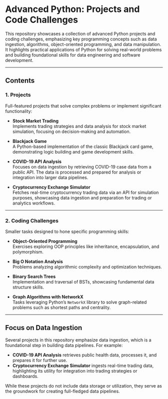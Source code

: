 # Advanced Python: Projects and Code Challenges

This repository showcases a collection of advanced Python projects and coding challenges, emphasizing key programming concepts such as data ingestion, algorithms, object-oriented programming, and data manipulation. It highlights practical applications of Python for solving real-world problems and building foundational skills for data engineering and software development.

---

## **Contents**

### **1. Projects**
Full-featured projects that solve complex problems or implement significant functionality:

- **Stock Market Trading**  
  Implements trading strategies and data analysis for stock market simulation, focusing on decision-making and automation.

- **Blackjack Game**  
  A Python-based implementation of the classic Blackjack card game, demonstrating logic building and game development skills.

- **COVID-19 API Analysis**  
  Focuses on data ingestion by retrieving COVID-19 case data from a public API. The data is processed and prepared for analysis or integration into larger data pipelines.

- **Cryptocurrency Exchange Simulator**  
  Fetches real-time cryptocurrency trading data via an API for simulation purposes, showcasing data ingestion and preparation for trading or analytics workflows.

---

### **2. Coding Challenges**
Smaller tasks designed to hone specific programming skills:
- **Object-Oriented Programming**  
  Exercises exploring OOP principles like inheritance, encapsulation, and polymorphism.

- **Big O Notation Analysis**  
  Problems analyzing algorithmic complexity and optimization techniques.

- **Binary Search Trees**  
  Implementation and traversal of BSTs, showcasing fundamental data structure skills.

- **Graph Algorithms with NetworkX**  
  Tasks leveraging Python’s `NetworkX` library to solve graph-related problems such as shortest paths and centrality.

---

## **Focus on Data Ingestion**
Several projects in this repository emphasize data ingestion, which is a foundational step in building data pipelines. For example:
- **COVID-19 API Analysis** retrieves public health data, processes it, and prepares it for further use.
- **Cryptocurrency Exchange Simulator** ingests real-time trading data, highlighting its utility for integration into trading strategies or dashboards.

While these projects do not include data storage or utilization, they serve as the groundwork for creating full-fledged data pipelines.

